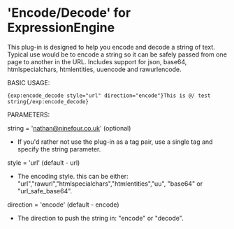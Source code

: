 'Encode/Decode' for ExpressionEngine
=========================

This plug-in is designed to help you encode and decode a string of text. Typical use would be to encode a string so it can be safely passed from one page to another in the URL. Includes support for json, base64, htmlspecialchars, htmlentities, uuencode and rawurlencode.

BASIC USAGE:

`{exp:encode_decode style="url" direction="encode"}This is @/ test string{/exp:encode_decode}`

PARAMETERS:

string = 'nathan@ninefour.co.uk' (optional)
 - If you'd rather not use the plug-in as a tag pair, use a single tag and specify the string parameter.

style = 'url' (default - url)
 - The encoding style. this can be either: "url","rawurl","htmlspecialchars","htmlentities","uu", "base64" or "url_safe_base64".
 
direction = 'encode' (default - encode)
 - The direction to push the string in: "encode" or "decode".
